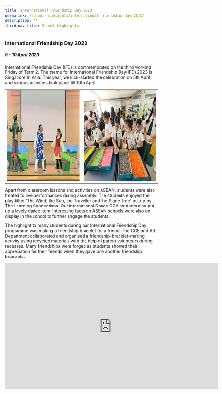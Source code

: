 ```yaml
---
title: International Friendship Day 2023
permalink: /school-highlights/international-friendship-day-2023/
description: ""
third_nav_title: School Highlights
---
```

### International Friendship Day 2023

##### 5 - 10 April 2023

International Friendship Day (IFD) is commemorated on the third working Friday of Term 2. The theme for International Friendship Day(IFD) 2023 is Singapore In Asia. This year, we kick-started the celebration on 5th April and various activities took place till 10th April.  

<table>
<tbody><tr>
		<td><img alt="IFDay01" src="/images/IFD 2023/ifday01.jpg" style="width:500px;height:300px;"> </td>
		<td><img alt="IFDay02" src="/images/IFD 2023/ifday02.jpg" style="width:500px;height:300px;"> </td>
</tr></tbody></table>	

Apart from classroom lessons and activities on ASEAN, students were also treated to live performances during assembly. The students enjoyed the play titled ‘The Wind, the Sun, the Traveller and the Plane Tree' put up by The Learning Connections.  Our International Dance CCA students also put up a lovely dance item. Interesting facts on ASEAN schools were also on display in the school to further engage the students.

The highlight to many students during our International Friendship Day programme was making a friendship bracelet for a friend. The CCE and Art Department collaborated and organised a friendship-bracelet-making activity using recycled materials with the help of parent volunteers during recesses. Many friendships were forged as students showed their appreciation for their friends when they gave one another friendship bracelets.

<center><iframe allowfullscreen="" allow="accelerometer; autoplay; clipboard-write; encrypted-media; gyroscope; picture-in-picture; web-share" frameborder="0" title="YouTube video player" src="https://www.youtube.com/embed/tZ3kOnjnSow" height="415" width="700"></iframe></center>